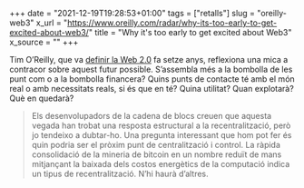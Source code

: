 +++
date = "2021-12-19T19:28:53+01:00"
tags = ["retalls"]
slug = "oreilly-web3"
x_url = "https://www.oreilly.com/radar/why-its-too-early-to-get-excited-about-web3/"
title = "Why it's too early to get excited about Web3"
x_source = ""
+++


Tim O’Reilly, que va [definir la Web 2.0](https://www.oreilly.com/pub/a/web2/archive/what-is-web-20.html) fa setze anys, reflexiona una mica a contracor sobre aquest futur possible. S’assembla més a la bombolla de les punt com o a la bombolla financera? Quins punts de contacte té amb el món real o amb necessitats reals, si és que en té? Quina utilitat? Quan explotarà? Què en quedarà?

> Els desenvolupadors de la cadena de blocs creuen que aquesta vegada han trobat una resposta estructural a la recentralització, però jo tendeixo a dubtar-ho. Una pregunta interessant que hom pot fer és quin podria ser el pròxim punt de centralització i control. La ràpida consolidació de la mineria de bitcoin en un nombre reduït de mans mitjançant la baixada dels costos energètics de la computació indica un tipus de recentralització. N’hi haurà d’altres.
